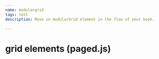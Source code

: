 ```yaml
---
name: modulargrid
tags: test
description: Move un modularGrid element in the flow of your book.

---
```



# grid elements (paged.js)
